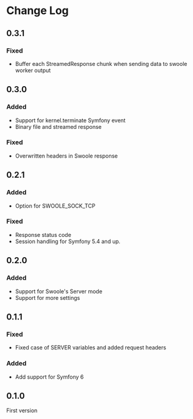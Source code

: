 # Change Log

## 0.3.1

### Fixed

- Buffer each StreamedResponse chunk when sending data to swoole worker output

## 0.3.0

### Added

- Support for kernel.terminate Symfony event
- Binary file and streamed response

### Fixed

- Overwritten headers in Swoole response

## 0.2.1

### Added

- Option for SWOOLE_SOCK_TCP

### Fixed

- Response status code
- Session handling for Symfony 5.4 and up.

## 0.2.0

### Added

- Support for Swoole's Server mode
- Support for more settings

## 0.1.1

### Fixed

- Fixed case of SERVER variables and added request headers

### Added

- Add support for Symfony 6

## 0.1.0

First version
